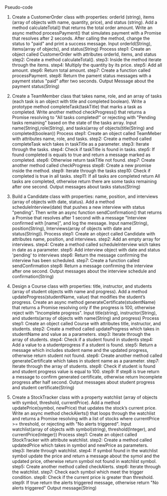Pseudo-code
1) Create a CustomerOrder class with properties: orderId (string), items (array of objects with name, quantity, price), and status (string). Add a method calculateTotal() that returns the total order amount. Write an async method processPayment() that simulates payment with a Promise that resolves after 2 seconds. After calling the method, change the status to "paid" and print a success message.
Input
   orderId(String), items(array of objects), and status(String)
Process
   step1: Create an object called CustomerOrder with attributes orderId, items, and status
   step2: Create a method calculateTotal().
   step3: Inside the method iterate through the items.
   step4: Multiply the quantity by its price.
   step5: Add all amount.
   step6: Return total amount.
   step7: Create a function called processPayment.
   step8: Return the pament status messages  with a payment status "paid" after two seconds.
Output
   Message about the payment status(String)
   
2) Create a TeamMember class that takes name, role, and an array of tasks (each task is an object with title and completed boolean). Write a prototype method completeTask(taskTitle) that marks a task as completed. Write another method checkProgress() that returns a Promise resolving to "All tasks completed!" or rejecting with "Pending tasks remaining" based on the state of the tasks array.
Input
   name(String),role(String), and tasks(array of objects(title(String) and completed(boolean))
Process
  step1: Create an object called TeamMeber with attributes name, role, and tasks.
  step2: Create a method called completeTask wich takes in taskTitle as a parameter.
  step3: Iterate through the tasks.
  step4: Check if taskTitle is found in tasks.
  step5: If found completed is equals to true and return a message marked as completed.
  step6: Otherwise return  taskTitle not found.
  step7: Create another method called checkProgress
  step8: Create a new promise inside the method.
  step9: Iterate through the tasks
  step10: Check if completed is true in all tasks.
  step11: If all tasks are completed return All tasks are completed, otherwise return there are some tasks remaining after one second.
Output
 messages about tasks status(String)

3) Build a Candidate class with properties: name, position, and interviews (array of objects with date, status). Add a method scheduleInterview(date) that pushes a new interview with status "pending". Then write an async function sendConfirmation() that returns a Promise that resolves after 1 second with a message "Interview confirmed with [name]", and log the message.
Input
  name(String), position(String), Interviews(array of objects with date and status(String)).
Process
   step1: Create an object called Candidate with attributes name, position, and interviews.
   step2: Add an empty array for interviews.
   step4: Create a method called scheduleInterview wich takes in date as a parameter.
   step5: Add interview object with date and status 'pending' to interviews
   step6: Return the message confirming the interview has been scheduled.
   step7: Create a function called sendConfirmation
   step8: Return a message confirming the interview after one second.
Output
  messages about the interview schedule and confirmation(String)

4) Design a Course class with properties: title, instructor, and students (array of student objects with name and progress). Add a method updateProgress(studentName, value) that modifies the student’s progress. Create an async method generateCertificate(studentName) that returns a Promise resolving only if the progress is 100, otherwise reject with "Incomplete progress".
   Input
     title(string), instructor(String), and students(array of objects with name(String) and progress)
   Process
     step1: Create an object called Course with attributes  title, instructor, and students.
     step2: Create a method called updateProgress which takes in studentName and value as a parameters.
     step3: Iterate through the array of students.
     step4: Check if a student found in students
     step4: Add a value to a studentprogress if a student is found.
     step5: Return a message which includes student name and the updated progress, otherwise return student not found.
     step6: Create another method called generateCertificate which takes in student name as a parameter.
     step7: Iterate through the array of students.
     step8: Check if student is found and student progress value is equal to 100.
     step9: If step8 is true return a message to confirm generated certificate, otherwise return Incomplete progress after half second.
   Output
    messages about student progress and student certificate(String)

 5) Create a StockTracker class with a property watchlist (array of objects with symbol, threshold, currentPrice). Add a method updatePrice(symbol, newPrice) that updates the stock’s current price. Write an async method checkAlerts() 
      that loops through the watchlist and returns a Promise resolving with a list of stocks where currentPrice >= threshold, or rejecting with "No alerts triggered".
   Input
     watchlist(array of objects with symbol(string), threshold(Integer), and currentPrice(Integer))
   Process
     step1: Create an object called StockTracker with attribute watchlist.
     step2: Create a method called updatedPrice which takes in symbol and newPrice as parameters.
     step3: Iterate through watchlist.
     step4: If symbol found in the watchlist symbol update the price and return a message about the symol and the updated price, otherwise return symbol not found in watchlist symbol.
     step5: Create another method called checkAlerts.
     step6: Iterate through the watchlist.
     step7: Check each symbol which meet the trigger condition.
     step8: Check if the current price is greater than threshold.
     step9: If true return the alerts triggered message, otherwise  return "No alerts triggered"
  Output
   message(String)
